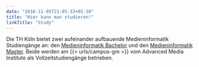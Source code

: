 ```yaml
---
date: "2016-11-05T21:05:33+05:30"
title: "Hier kann man studieren!"
linkTitle: "Study"
---
```


Die TH Köln bietet zwei aufeinander aufbauende Medieninformatik Studiengänge an: den [Medieninformatik Bachelor](/study/bachelor-5.0) und den [Medieninformatik Master](/study/master-5.0). Beide werden am {{< urls/campus-gm >}} vom Advanced Media Institute als Vollzeitstudiengänge betrieben.


